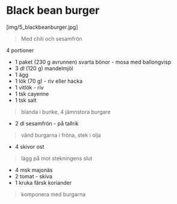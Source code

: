 # Black bean burger

[img/5_blackbeanburger.jpg]

> Med chili och sesamfrön

4 portioner

* 1 paket (230 g avrunnen) svarta bönor - mosa med ballongvisp
* 3 dl (120 g) mandelmjöl
* 1 ägg
* 1 lök (70 g) - riv eller hacka
* 1 vitlök - riv
* 1 tsk cayenne
* 1 tsk salt

> blanda i bunke, 4 jämnstora burgare

* 2 dl sesamfrön - på tallrik

> vänd burgarna i fröna, stek i olja

* 4 skivor ost

> lägg på mot stekningens slut

* 4 msk majonäs
* 2 tomat - skiva
* 1 kruka färsk koriander

> komponera med burgarna
